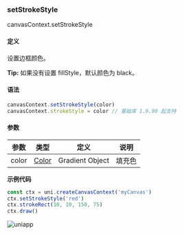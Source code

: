 ### setStrokeStyle
canvasContext.setStrokeStyle
#### 定义

设置边框颜色。

**Tip:** 如果没有设置 fillStyle，默认颜色为 black。

#### 语法

```javascript
canvasContext.setStrokeStyle(color)
canvasContext.strokeStyle = color // 基础库 1.9.90 起支持
```

#### 参数

|参数	|类型	|定义						|说明		|
|---	|---	|---						|---		|
|color|[Color](/api/ui/canvas/color)|Gradient Object|填充色	|

**示例代码**

```javascript
const ctx = uni.createCanvasContext('myCanvas')
ctx.setStrokeStyle('red')
ctx.strokeRect(10, 10, 150, 75)
ctx.draw()
```

![uniapp](//img-cdn-qiniu.dcloud.net.cn/uniapp/images/stroke-rect.png?t=201859)